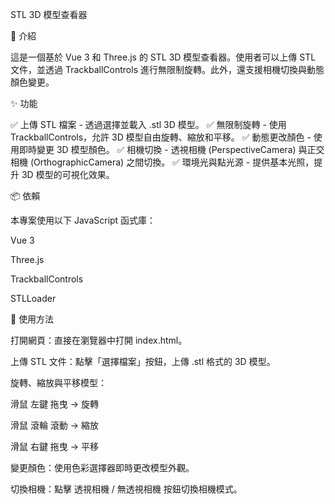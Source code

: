 STL 3D 模型查看器

📌 介紹

這是一個基於 Vue 3 和 Three.js 的 STL 3D 模型查看器。使用者可以上傳 STL 文件，並透過 TrackballControls 進行無限制旋轉。此外，還支援相機切換與動態顏色變更。

✨ 功能

✅ 上傳 STL 檔案 - 透過選擇並載入 .stl 3D 模型。
✅ 無限制旋轉 - 使用 TrackballControls，允許 3D 模型自由旋轉、縮放和平移。
✅ 動態更改顏色 - 使用即時變更 3D 模型顏色。
✅ 相機切換 - 透視相機 (PerspectiveCamera) 與正交相機 (OrthographicCamera) 之間切換。
✅ 環境光與點光源 - 提供基本光照，提升 3D 模型的可視化效果。

📦 依賴

本專案使用以下 JavaScript 函式庫：

Vue 3

Three.js

TrackballControls

STLLoader

🚀 使用方法

打開網頁：直接在瀏覽器中打開 index.html。

上傳 STL 文件：點擊「選擇檔案」按鈕，上傳 .stl 格式的 3D 模型。

旋轉、縮放與平移模型：

滑鼠 左鍵 拖曳 → 旋轉

滑鼠 滾輪 滾動 → 縮放

滑鼠 右鍵 拖曳 → 平移

變更顏色：使用色彩選擇器即時更改模型外觀。

切換相機：點擊 透視相機 / 無透視相機 按鈕切換相機模式。
